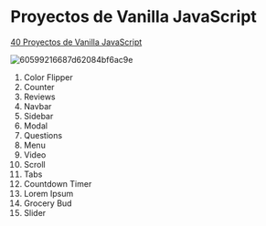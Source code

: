 # Proyectos de Vanilla JavaScript

[40 Proyectos de Vanilla JavaScript](https://www.freecodecamp.org/espanol/news/40-proyectos-de-javascript-para-principiantes-ideas-faciles-para-empezar-a-codificar-en-js/)


![60599216687d62084bf6ac9e](https://github.com/rocioizq/javascript-basics-projects/assets/53886101/c42f1d68-1d83-48b6-aae9-5d4bf995cb30)


1. Color Flipper
2. Counter
3. Reviews
4. Navbar
5. Sidebar
6. Modal
7. Questions
8. Menu
9. Video
10. Scroll
11. Tabs
12. Countdown Timer
13. Lorem Ipsum
14. Grocery Bud
15. Slider
